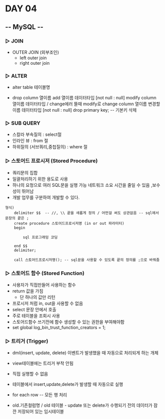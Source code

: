 # DAY 04

## -- MySQL --

### ▷  JOIN

- OUTER JOIN (외부조인)
  * left outer join 
  * right outer join

### ▷ ALTER

- alter table 테이블명
  		
- drop column 열이름
    	add 열이름 데이터타입  [not null  : null]
  	  modify column 열이름 데이터타입   / change에러 뜰때 modify로
    	change column 열이름 변경할이름 데이터타입 [not null  : null]
  	  drop primary key;  -- 기본키 삭제

### ▷ SUB QUERY

- 스칼라 부속질의 : select절
- 인라인 뷰 : from 절
- 하위질의 (서브쿼리,중첩질의) : where 절

### ▷ 스토어드 프로시저 (Stored Procedure)

- 쿼리문의 집합
- 일괄처리하기 위한 용도로 사용
- 하나의 요청으로 여러 SQL문을 실행 가능 네트워크 소요 시간을 줄일 수 있음 ,보수성이 뛰어남
- 개발 업무를 구분하여 개발할 수 있다. 

~~~
형식)
    delimiter $$  -- //, \\ 끝을 새롭게 정의 / 어떤걸 써도 상관없음 -- sql에서 문장의 끝은 ;
    create procedure 스토어드프로시저명 (in or out 파라미터)
    begin 
    
		sql 프로그래밍 코딩
    
    end $$
    delimiter;
    
    call 스토어드프로시저명(); -- sql문을 사용할 수 있도록 끝의 정의를 ;으로 바꿔줌
~~~



### ▷ 스토어드 함수 (Stored Function)

- 사용자가 직접만들어 사용하는 함수 
- return 값을 가짐
  - 단 하나의 값만 리턴
-  프로시저 처럼 in, out을 사용할 수 없음 
- select 문장 안에서 호출 
- 주로 테이블을 조회시 사용
-  스토어드함수 쓰기전에 함수 생성할 수 있는 권한을 부여해야함
  - set global log_bin_trust_function_creators = 1;

### ▷ 트리거 (Trigger)

- dml(insert, update, delete) 이벤트가 발생했을 때 자동으로 처리되게 하는 개체

- view테이블에는 트리거 부착 안됨

- 직접 실행할 수 없음

- 테이블에서 insert,update,delete가 발생할 때 자동으로 실행

-   for each row   -- 모든 행 처리 

- old.기존컬럼명 / old 테이블 - update 또는 delete가 수행되기 전의 데이터가 잠깐 저장되어 있는 임시테이블

   